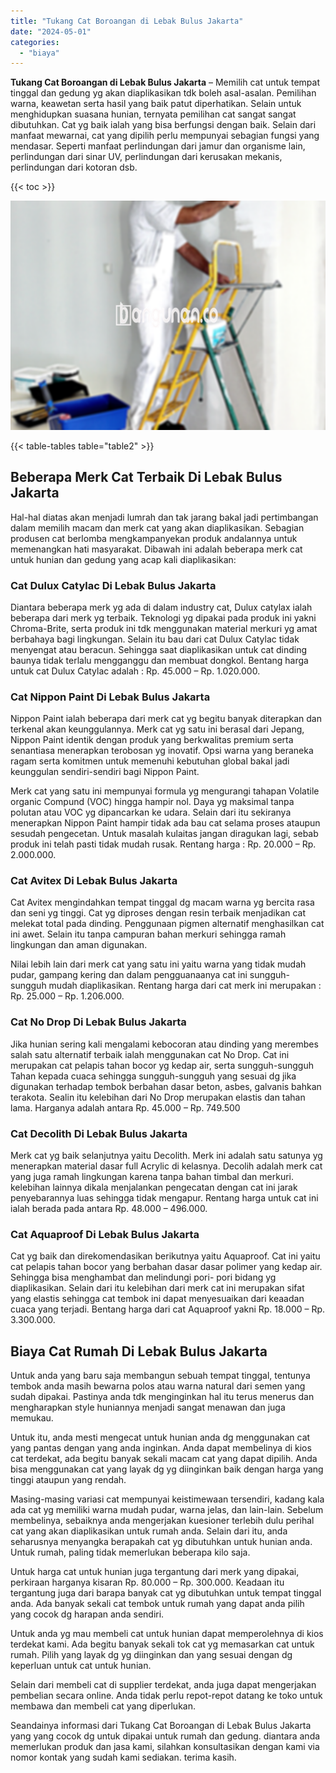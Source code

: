 ```yaml
---
title: "Tukang Cat Boroangan di Lebak Bulus Jakarta"
date: "2024-05-01"
categories: 
  - "biaya"
---
```


**Tukang Cat Boroangan di Lebak Bulus Jakarta** – Memilih cat untuk tempat tinggal dan gedung yg akan diaplikasikan tdk boleh asal-asalan. Pemilihan warna, keawetan serta hasil yang baik patut diperhatikan. Selain untuk menghidupkan suasana hunian, ternyata pemilihan cat sangat sangat dibutuhkan. Cat yg baik ialah yang bisa berfungsi dengan baik. Selain dari manfaat mewarnai, cat yang dipilih perlu mempunyai sebagian fungsi yang mendasar. Seperti manfaat perlindungan dari jamur dan organisme lain, perlindungan dari sinar UV, perlindungan dari kerusakan mekanis, perlindungan dari kotoran dsb.

{{< toc >}}

![Tukang Cat Boroangan di Lebak Bulus Jakarta](/images/jasa-cat-murah14.png)

{{< table-tables table="table2" >}}

## Beberapa Merk Cat Terbaik Di Lebak Bulus Jakarta

Hal-hal diatas akan menjadi lumrah dan tak jarang bakal jadi pertimbangan dalam memilih macam dan merk cat yang akan diaplikasikan. Sebagian produsen cat berlomba mengkampanyekan produk andalannya untuk memenangkan hati masyarakat. Dibawah ini adalah beberapa merk cat untuk hunian dan gedung yang acap kali diaplikasikan:

### Cat Dulux Catylac Di Lebak Bulus Jakarta

Diantara beberapa merk yg ada di dalam industry cat, Dulux catylax ialah beberapa dari merk yg terbaik. Teknologi yg dipakai pada produk ini yakni Chroma-Brite, serta produk ini tdk menggunakan material merkuri yg amat berbahaya bagi lingkungan. Selain itu bau dari cat Dulux Catylac tidak menyengat atau beracun. Sehingga saat diaplikasikan untuk cat dinding baunya tidak terlalu mengganggu dan membuat dongkol. Bentang harga untuk cat Dulux Catylac adalah : Rp. 45.000 – Rp. 1.020.000.

### Cat Nippon Paint Di Lebak Bulus Jakarta

Nippon Paint ialah beberapa dari merk cat yg begitu banyak diterapkan dan terkenal akan keunggulannya. Merk cat yg satu ini berasal dari Jepang, Nippon Paint identik dengan produk yang berkwalitas premium serta senantiasa menerapkan terobosan yg inovatif. Opsi warna yang beraneka ragam serta komitmen untuk memenuhi kebutuhan global bakal jadi keunggulan sendiri-sendiri bagi Nippon Paint.

Merk cat yang satu ini mempunyai formula yg mengurangi tahapan Volatile organic Compund (VOC) hingga hampir nol. Daya yg maksimal tanpa polutan atau VOC yg dipancarkan ke udara. Selain dari itu sekiranya menerapkan Nippon Paint hampir tidak ada bau cat selama proses ataupun sesudah pengecetan. Untuk masalah kulaitas jangan diragukan lagi, sebab produk ini telah pasti tidak mudah rusak. Rentang harga : Rp. 20.000 – Rp. 2.000.000.

### Cat Avitex Di Lebak Bulus Jakarta

Cat Avitex mengindahkan tempat tinggal dg macam warna yg bercita rasa dan seni yg tinggi. Cat yg diproses dengan resin terbaik menjadikan cat melekat total pada dinding. Penggunaan pigmen alternatif menghasilkan cat ini awet. Selain itu tanpa campuran bahan merkuri sehingga ramah lingkungan dan aman digunakan.

Nilai lebih lain dari merk cat yang satu ini yaitu warna yang tidak mudah pudar, gampang kering dan dalam pengguanaanya cat ini sungguh-sungguh mudah diaplikasikan. Rentang harga dari cat merk ini merupakan : Rp. 25.000 – Rp. 1.206.000.

### Cat No Drop Di Lebak Bulus Jakarta

Jika hunian sering kali mengalami kebocoran atau dinding yang merembes salah satu alternatif terbaik ialah menggunakan cat No Drop. Cat ini merupakan cat pelapis tahan bocor yg kedap air, serta sungguh-sungguh Tahan kepada cuaca sehingga sungguh-sungguh yang sesuai dg jika digunakan terhadap tembok berbahan dasar beton, asbes, galvanis bahkan terakota. Sealin itu kelebihan dari No Drop merupakan elastis dan tahan lama. Harganya adalah antara Rp. 45.000 – Rp. 749.500

### Cat Decolith Di Lebak Bulus Jakarta

Merk cat yg baik selanjutnya yaitu Decolith. Merk ini adalah satu satunya yg menerapkan material dasar full Acrylic di kelasnya. Decolih adalah merk cat yang juga ramah lingkungan karena tanpa bahan timbal dan merkuri. kelebihan lainnya dikala menjalankan pengecatan dengan cat ini jarak penyebarannya luas sehingga tidak mengapur. Rentang harga untuk cat ini ialah berada pada antara Rp. 48.000 – 496.000.

### Cat Aquaproof Di Lebak Bulus Jakarta

Cat yg baik dan direkomendasikan berikutnya yaitu Aquaproof. Cat ini yaitu cat pelapis tahan bocor yang berbahan dasar dasar polimer yang kedap air. Sehingga bisa menghambat dan melindungi pori- pori bidang yg diaplikasikan. Selain dari itu kelebihan dari merk cat ini merupakan sifat yang elastis sehingga cat tembok ini dapat menyesuaikan dari keaadan cuaca yang terjadi. Bentang harga dari cat Aquaproof yakni Rp. 18.000 – Rp. 3.300.000.

## Biaya Cat Rumah Di Lebak Bulus Jakarta

Untuk anda yang baru saja membangun sebuah tempat tinggal, tentunya tembok anda masih bewarna polos atau warna natural dari semen yang sudah dipakai. Pastinya anda tdk menginginkan hal itu terus menerus dan mengharapkan style huniannya menjadi sangat menawan dan juga memukau.

Untuk itu, anda mesti mengecat untuk hunian anda dg menggunakan cat yang pantas dengan yang anda inginkan. Anda dapat membelinya di kios cat terdekat, ada begitu banyak sekali macam cat yang dapat dipilih. Anda bisa menggunakan cat yang layak dg yg diinginkan baik dengan harga yang tinggi ataupun yang rendah.

Masing-masing variasi cat mempunyai keistimewaan tersendiri, kadang kala ada cat yg memiliki warna mudah pudar, warna jelas, dan lain-lain. Sebelum membelinya, sebaiknya anda mengerjakan kuesioner terlebih dulu perihal cat yang akan diaplikasikan untuk rumah anda. Selain dari itu, anda seharusnya menyangka berapakah cat yg dibutuhkan untuk hunian anda. Untuk rumah, paling tidak memerlukan beberapa kilo saja.

Untuk harga cat untuk hunian juga tergantung dari merk yang dipakai, perkiraan harganya kisaran Rp. 80.000 – Rp. 300.000. Keadaan itu tergantung juga dari barapa banyak cat yg dibutuhkan untuk tempat tinggal anda. Ada banyak sekali cat tembok untuk rumah yang dapat anda pilih yang cocok dg harapan anda sendiri.

Untuk anda yg mau membeli cat untuk hunian dapat memperolehnya di kios terdekat kami. Ada begitu banyak sekali tok cat yg memasarkan cat untuk rumah. Pilih yang layak dg yg diinginkan dan yang sesuai dengan dg keperluan untuk cat untuk hunian.

Selain dari membeli cat di supplier terdekat, anda juga dapat mengerjakan pembelian secara online. Anda tidak perlu repot-repot datang ke toko untuk membawa dan membeli cat yang diperlukan.

Seandainya informasi dari Tukang Cat Boroangan di Lebak Bulus Jakarta yang yang cocok dg untuk dipakai untuk rumah dan gedung. diantara anda memerlukan produk dan jasa kami, silahkan konsultasikan dengan kami via nomor kontak yang sudah kami sediakan. terima kasih.
